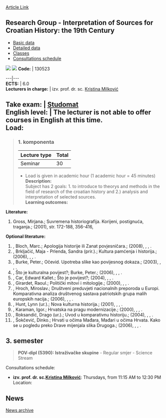 [Article Link](https://www.fhs.hr/en/course/rgiosfcht1c)

## Research Group - Interpretation of Sources for Croatian History: the 19th Century
  * [Basic data](https://www.fhs.hr/en/course/rgiosfcht1c#v1id-523828_449790_1_0 "Basic data")
  * [Detailed data](https://www.fhs.hr/en/course/rgiosfcht1c#v1id-523828_449790_1_1 "Detailed data")
  * [Classes](https://www.fhs.hr/en/course/rgiosfcht1c#v1id-523828_449790_1_2 "Classes")
  * [Consultations schedule](https://www.fhs.hr/en/course/rgiosfcht1c#v1id-523828_449790_1_3 "Consultations schedule")


[![](https://www.fhs.hr/img/flags/gif/hr.gif)](https://www.fhs.hr/predmet/isizhp1s) [![](https://www.fhs.hr/img/flags/gif/gb.gif)](https://www.fhs.hr/en/course/rgiosfcht1c)
**Code:** |  130523  
  
---|---  
**ECTS:** |  6.0   
**Lecturers in charge:** |  izv. prof. dr. sc. [Kristina Milković](https://www.fhs.hr/staff/kristina.milkovic)   
  
**Take exam:** |  [Studomat](http://www.isvu.hr/studomat)  
**English level:** |  The lecturer is not able to offer courses in English at this time.   
**Load:**  
---  
> ### 1. komponenta
> | Lecture type | Total  
> ---|---  
> Seminar | 30  
> * Load is given in academic hour (1 academic hour = 45 minutes)   
**Description:**  
> Subject has 2 goals: 1. to introduce to theorys and methods in the field of research of the croatian history and 2.) analysis and interpretation of selected sources.  
**Learning outcomes:**  

  
**Literature:**  
  1. Gross, Mirjana.; Suvremena historiografija. Korijeni, postignuća, traganja.; (2001), str. 172-188, 356-416, 

  
**Optional literature:**  
  1. , Bloch, Marc.; Apologija historije ili Zanat povjesničara.; (2008), , , .
  2. , Brkljačić, Maja - Prlenda, Sandra (prir.).; Kultura pamćenja i historija.; (2006), , , .
  3. , Burke, Peter.; Očevid. Upotreba slike kao povijesnog dokaza.; (2003), , , .
  4. , Što je kulturalna povijest?; Burke, Peter.; (2006), , , .
  5. , Car, Edward Kallet.; Što je povijest?; (2004), , , .
  6. , Girardet, Raoul.; Politički mitovi i mitologije.; (2000), , , .
  7. , Hroch, Miroslav.; Društveni preduvjeti nacionalnih preporoda u Europi. Komparativna analiza društvenog sastava patriotskih grupa malih europskih nacija.; (2006), , , .
  8. , Hunt, Lynn (ur.).; Nova kulturna historija.; (2001), , , .
  9. , Karaman, Igor.; Hrvatska na pragu modernizacije.; (2000), , , .
  10. , Roksandić, Drago (ur.).; Uvod u komparativnu historiju.; (2004), , , .
  11. , Šokčević, Dinko.; Hrvati u očima Mađara, Mađari u očima Hrvata. Kako se u pogledu preko Drave mijenjala slika Drugoga.; (2006), , , .

  
**3. semester**  
---  
> **POV-dipl (5390): Istraživačke skupine** - Regular smjer - Science Stream  
>   
Consultations schedule: 
  * **izv. prof. dr. sc.[Kristina Milković](https://www.fhs.hr/staff/kristina.milkovic)**: 
Thursdays, from 11:15 AM to 12:30 PM
Location: 


## News
[News archive](https://www.fhs.hr/en/course/rgiosfcht1c?@=20rik#news_109946 "News archive")
